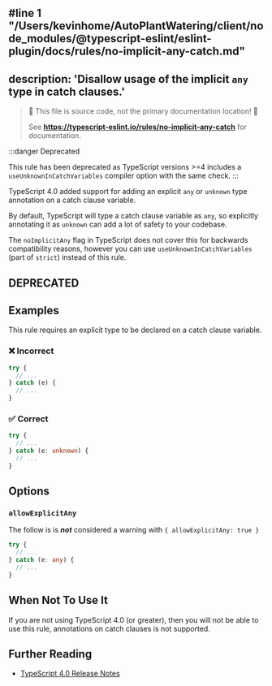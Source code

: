 #line 1 "/Users/kevinhome/AutoPlantWatering/client/node_modules/@typescript-eslint/eslint-plugin/docs/rules/no-implicit-any-catch.md"
---
description: 'Disallow usage of the implicit `any` type in catch clauses.'
---

> 🛑 This file is source code, not the primary documentation location! 🛑
>
> See **https://typescript-eslint.io/rules/no-implicit-any-catch** for documentation.

:::danger Deprecated

This rule has been deprecated as TypeScript versions >=4 includes a `useUnknownInCatchVariables` compiler option with the same check.
:::

TypeScript 4.0 added support for adding an explicit `any` or `unknown` type annotation on a catch clause variable.

By default, TypeScript will type a catch clause variable as `any`, so explicitly annotating it as `unknown` can add a lot of safety to your codebase.

The `noImplicitAny` flag in TypeScript does not cover this for backwards compatibility reasons, however you can use `useUnknownInCatchVariables` (part of `strict`) instead of this rule.

## DEPRECATED

## Examples

This rule requires an explicit type to be declared on a catch clause variable.

<!--tabs-->

### ❌ Incorrect

```ts
try {
  // ...
} catch (e) {
  // ...
}
```

### ✅ Correct

<!-- TODO: prettier currently removes the type annotations, re-enable this once prettier is updated -->
<!-- prettier-ignore-start -->

```ts
try {
  // ...
} catch (e: unknown) {
  // ...
}
```

<!-- prettier-ignore-end -->

## Options

### `allowExplicitAny`

The follow is is **_not_** considered a warning with `{ allowExplicitAny: true }`

```ts
try {
  // ...
} catch (e: any) {
  // ...
}
```

## When Not To Use It

If you are not using TypeScript 4.0 (or greater), then you will not be able to use this rule, annotations on catch clauses is not supported.

## Further Reading

- [TypeScript 4.0 Release Notes](https://devblogs.microsoft.com/typescript/announcing-typescript-4-0/#unknown-on-catch)
